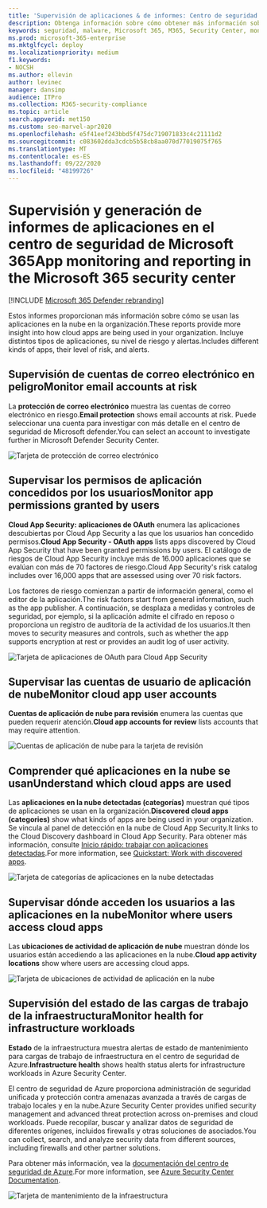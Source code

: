 ```yaml
---
title: 'Supervisión de aplicaciones & de informes: Centro de seguridad'
description: Obtenga información sobre cómo obtener más información sobre el uso de aplicaciones en la nube en la organización. Incluye distintos tipos de aplicaciones, su nivel de riesgo y alertas.
keywords: seguridad, malware, Microsoft 365, M365, Security Center, monitor, Report, apps
ms.prod: microsoft-365-enterprise
ms.mktglfcycl: deploy
ms.localizationpriority: medium
f1.keywords:
- NOCSH
ms.author: ellevin
author: levinec
manager: dansimp
audience: ITPro
ms.collection: M365-security-compliance
ms.topic: article
search.appverid: met150
ms.custom: seo-marvel-apr2020
ms.openlocfilehash: e5f41eef243bbd5f475dc719071833c4c21111d2
ms.sourcegitcommit: c083602dda3cdcb5b58cb8aa070d77019075f765
ms.translationtype: MT
ms.contentlocale: es-ES
ms.lasthandoff: 09/22/2020
ms.locfileid: "48199726"
---
```

# <a name="app-monitoring-and-reporting-in-the-microsoft-365-security-center"></a><span data-ttu-id="03e0b-105">Supervisión y generación de informes de aplicaciones en el centro de seguridad de Microsoft 365</span><span class="sxs-lookup"><span data-stu-id="03e0b-105">App monitoring and reporting in the Microsoft 365 security center</span></span>

[!INCLUDE [Microsoft 365 Defender rebranding](../includes/microsoft-defender.md)]


<span data-ttu-id="03e0b-106">Estos informes proporcionan más información sobre cómo se usan las aplicaciones en la nube en la organización.</span><span class="sxs-lookup"><span data-stu-id="03e0b-106">These reports provide more insight into how cloud apps are being used in your organization.</span></span> <span data-ttu-id="03e0b-107">Incluye distintos tipos de aplicaciones, su nivel de riesgo y alertas.</span><span class="sxs-lookup"><span data-stu-id="03e0b-107">Includes different kinds of apps, their level of risk, and alerts.</span></span>

## <a name="monitor-email-accounts-at-risk"></a><span data-ttu-id="03e0b-108">Supervisión de cuentas de correo electrónico en peligro</span><span class="sxs-lookup"><span data-stu-id="03e0b-108">Monitor email accounts at risk</span></span>

<span data-ttu-id="03e0b-109">La **protección de correo electrónico** muestra las cuentas de correo electrónico en riesgo.</span><span class="sxs-lookup"><span data-stu-id="03e0b-109">**Email protection** shows email accounts at risk.</span></span> <span data-ttu-id="03e0b-110">Puede seleccionar una cuenta para investigar con más detalle en el centro de seguridad de Microsoft defender.</span><span class="sxs-lookup"><span data-stu-id="03e0b-110">You can select an account to investigate further in Microsoft Defender Security Center.</span></span>

![Tarjeta de protección de correo electrónico](../../media/email-protection.png)

## <a name="monitor-app-permissions-granted-by-users"></a><span data-ttu-id="03e0b-112">Supervisar los permisos de aplicación concedidos por los usuarios</span><span class="sxs-lookup"><span data-stu-id="03e0b-112">Monitor app permissions granted by users</span></span>

<span data-ttu-id="03e0b-113">**Cloud App Security: aplicaciones de OAuth** enumera las aplicaciones descubiertas por Cloud App Security a las que los usuarios han concedido permisos.</span><span class="sxs-lookup"><span data-stu-id="03e0b-113">**Cloud App Security - OAuth apps** lists apps discovered by Cloud App Security that have been granted permissions by users.</span></span> <span data-ttu-id="03e0b-114">El catálogo de riesgos de Cloud App Security incluye más de 16.000 aplicaciones que se evalúan con más de 70 factores de riesgo.</span><span class="sxs-lookup"><span data-stu-id="03e0b-114">Cloud App Security's risk catalog includes over 16,000 apps that are assessed using over 70 risk factors.</span></span>

<span data-ttu-id="03e0b-115">Los factores de riesgo comienzan a partir de información general, como el editor de la aplicación.</span><span class="sxs-lookup"><span data-stu-id="03e0b-115">The risk factors start from general information, such as the app publisher.</span></span> <span data-ttu-id="03e0b-116">A continuación, se desplaza a medidas y controles de seguridad, por ejemplo, si la aplicación admite el cifrado en reposo o proporciona un registro de auditoría de la actividad de los usuarios.</span><span class="sxs-lookup"><span data-stu-id="03e0b-116">It then moves to security measures and controls, such as whether the app supports encryption at rest or provides an audit log of user activity.</span></span>

![Tarjeta de aplicaciones de OAuth para Cloud App Security](../../media/cloud-app-security-oauth-apps.png)

## <a name="monitor-cloud-app-user-accounts"></a><span data-ttu-id="03e0b-118">Supervisar las cuentas de usuario de aplicación de nube</span><span class="sxs-lookup"><span data-stu-id="03e0b-118">Monitor cloud app user accounts</span></span>

<span data-ttu-id="03e0b-119">**Cuentas de aplicación de nube para revisión** enumera las cuentas que pueden requerir atención.</span><span class="sxs-lookup"><span data-stu-id="03e0b-119">**Cloud app accounts for review** lists accounts that may require attention.</span></span>

![Cuentas de aplicación de nube para la tarjeta de revisión](../../media/cloud-app-accounts-for-review.png)

## <a name="understand-which-cloud-apps-are-used"></a><span data-ttu-id="03e0b-121">Comprender qué aplicaciones en la nube se usan</span><span class="sxs-lookup"><span data-stu-id="03e0b-121">Understand which cloud apps are used</span></span>

<span data-ttu-id="03e0b-122">Las **aplicaciones en la nube detectadas (categorías)** muestran qué tipos de aplicaciones se usan en la organización.</span><span class="sxs-lookup"><span data-stu-id="03e0b-122">**Discovered cloud apps (categories)** show what kinds of apps are being used in your organization.</span></span> <span data-ttu-id="03e0b-123">Se vincula al panel de detección en la nube de Cloud App Security.</span><span class="sxs-lookup"><span data-stu-id="03e0b-123">It links to the Cloud Discovery dashboard in Cloud App Security.</span></span> <span data-ttu-id="03e0b-124">Para obtener más información, consulte [Inicio rápido: trabajar con aplicaciones detectadas](https://docs.microsoft.com/cloud-app-security/discovered-apps).</span><span class="sxs-lookup"><span data-stu-id="03e0b-124">For more information, see [Quickstart: Work with discovered apps](https://docs.microsoft.com/cloud-app-security/discovered-apps).</span></span>  

![Tarjeta de categorías de aplicaciones en la nube detectadas](../../media/discovered-cloud-apps-categories.png)

## <a name="monitor-where-users-access-cloud-apps"></a><span data-ttu-id="03e0b-126">Supervisar dónde acceden los usuarios a las aplicaciones en la nube</span><span class="sxs-lookup"><span data-stu-id="03e0b-126">Monitor where users access cloud apps</span></span>

<span data-ttu-id="03e0b-127">Las **ubicaciones de actividad de aplicación de nube** muestran dónde los usuarios están accediendo a las aplicaciones en la nube.</span><span class="sxs-lookup"><span data-stu-id="03e0b-127">**Cloud app activity locations** show where users are accessing cloud apps.</span></span>

![Tarjeta de ubicaciones de actividad de aplicación en la nube](../../media/cloud-app-activity-locations.png)

## <a name="monitor-health-for-infrastructure-workloads"></a><span data-ttu-id="03e0b-129">Supervisión del estado de las cargas de trabajo de la infraestructura</span><span class="sxs-lookup"><span data-stu-id="03e0b-129">Monitor health for infrastructure workloads</span></span>

<span data-ttu-id="03e0b-130">**Estado** de la infraestructura muestra alertas de estado de mantenimiento para cargas de trabajo de infraestructura en el centro de seguridad de Azure.</span><span class="sxs-lookup"><span data-stu-id="03e0b-130">**Infrastructure health** shows health status alerts for infrastructure workloads in Azure Security Center.</span></span>

<span data-ttu-id="03e0b-131">El centro de seguridad de Azure proporciona administración de seguridad unificada y protección contra amenazas avanzada a través de cargas de trabajo locales y en la nube.</span><span class="sxs-lookup"><span data-stu-id="03e0b-131">Azure Security Center provides unified security management and advanced threat protection across on-premises and cloud workloads.</span></span> <span data-ttu-id="03e0b-132">Puede recopilar, buscar y analizar datos de seguridad de diferentes orígenes, incluidos firewalls y otras soluciones de asociados.</span><span class="sxs-lookup"><span data-stu-id="03e0b-132">You can collect, search, and analyze security data from different sources, including firewalls and other partner solutions.</span></span>

<span data-ttu-id="03e0b-133">Para obtener más información, vea la [documentación del centro de seguridad de Azure](https://docs.microsoft.com/azure/security-center/).</span><span class="sxs-lookup"><span data-stu-id="03e0b-133">For more information, see [Azure Security Center Documentation](https://docs.microsoft.com/azure/security-center/).</span></span>

![Tarjeta de mantenimiento de la infraestructura](../../media/infrastructure-health.png)
